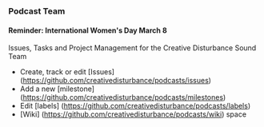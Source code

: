 ### Podcast Team

#### Reminder: International Women's Day March 8 ####

Issues, Tasks and Project Management for the Creative Disturbance Sound Team

- Create, track or edit [Issues] (https://github.com/creativedisturbance/podcasts/issues)
- Add a new [milestone] (https://github.com/creativedisturbance/podcasts/milestones) 
- Edit [labels] (https://github.com/creativedisturbance/podcasts/labels)
- [Wiki] (https://github.com/creativedisturbance/podcasts/wiki) space
